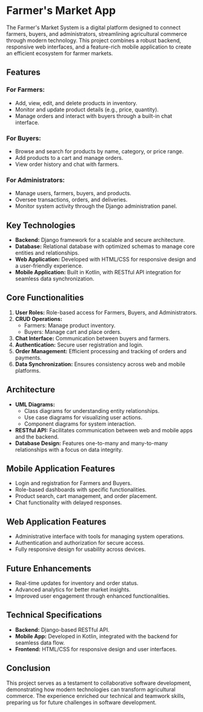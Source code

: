 # Farmer's Market App

The Farmer's Market System is a digital platform designed to connect farmers, buyers, and administrators, streamlining agricultural commerce through modern technology. This project combines a robust backend, responsive web interfaces, and a feature-rich mobile application to create an efficient ecosystem for farmer markets.

## Features

### For Farmers:
- Add, view, edit, and delete products in inventory.
- Monitor and update product details (e.g., price, quantity).
- Manage orders and interact with buyers through a built-in chat interface.

### For Buyers:
- Browse and search for products by name, category, or price range.
- Add products to a cart and manage orders.
- View order history and chat with farmers.

### For Administrators:
- Manage users, farmers, buyers, and products.
- Oversee transactions, orders, and deliveries.
- Monitor system activity through the Django administration panel.

## Key Technologies
- **Backend:** Django framework for a scalable and secure architecture.
- **Database:** Relational database with optimized schemas to manage core entities and relationships.
- **Web Application:** Developed with HTML/CSS for responsive design and a user-friendly experience.
- **Mobile Application:** Built in Kotlin, with RESTful API integration for seamless data synchronization.

## Core Functionalities
1. **User Roles:** Role-based access for Farmers, Buyers, and Administrators.
2. **CRUD Operations:**
   - Farmers: Manage product inventory.
   - Buyers: Manage cart and place orders.
3. **Chat Interface:** Communication between buyers and farmers.
4. **Authentication:** Secure user registration and login.
5. **Order Management:** Efficient processing and tracking of orders and payments.
6. **Data Synchronization:** Ensures consistency across web and mobile platforms.

## Architecture
- **UML Diagrams:**
  - Class diagrams for understanding entity relationships.
  - Use case diagrams for visualizing user actions.
  - Component diagrams for system interaction.
- **RESTful API:** Facilitates communication between web and mobile apps and the backend.
- **Database Design:** Features one-to-many and many-to-many relationships with a focus on data integrity.

## Mobile Application Features
- Login and registration for Farmers and Buyers.
- Role-based dashboards with specific functionalities.
- Product search, cart management, and order placement.
- Chat functionality with delayed responses.

## Web Application Features
- Administrative interface with tools for managing system operations.
- Authentication and authorization for secure access.
- Fully responsive design for usability across devices.

## Future Enhancements
- Real-time updates for inventory and order status.
- Advanced analytics for better market insights.
- Improved user engagement through enhanced functionalities.

## Technical Specifications
- **Backend:** Django-based RESTful API.
- **Mobile App:** Developed in Kotlin, integrated with the backend for seamless data flow.
- **Frontend:** HTML/CSS for responsive design and user interfaces.

## Conclusion
This project serves as a testament to collaborative software development, demonstrating how modern technologies can transform agricultural commerce. The experience enriched our technical and teamwork skills, preparing us for future challenges in software development.
